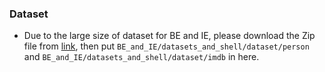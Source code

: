 ### Dataset
- Due to the large size of dataset for BE and IE, please download the Zip file from [link](https://www.dropbox.com/sh/kk84zjrgwa0dikc/AABZ6MueJGc03MsZIbw8k-cra?dl=0), then put ``BE_and_IE/datasets_and_shell/dataset/person`` and ``BE_and_IE/datasets_and_shell/dataset/imdb`` in here.